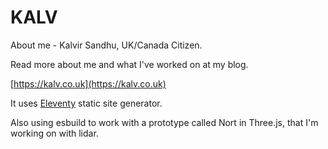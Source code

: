 # KALV

About me - Kalvir Sandhu, UK/Canada Citizen.

Read more about me and what I've worked on at my blog.

[https://kalv.co.uk](https://kalv.co.uk)

It uses [Eleventy](https://github.com/11ty/eleventy) static site generator.

Also using esbuild to work with a prototype called Nort in Three.js, that I'm working on with lidar.
